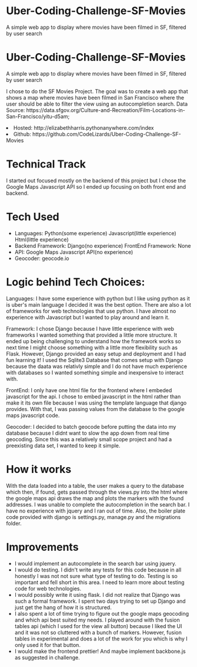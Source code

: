 # Uber-Coding-Challenge-SF-Movies
A simple web app to display where movies have been filmed in SF, filtered by user search
# Uber-Coding-Challenge-SF-Movies
A simple web app to display where movies have been filmed in SF, filtered by user search

<p>I chose to do the SF Movies Project. The goal was to create a web app that shows a map where movies have been filmed in San Francisco where the user should be able to filter the view using an autocompletion search. 
Data Source: https://data.sfgov.org/Culture-and-Recreation/Film-Locations-in-San-Francisco/yitu-d5am;</p>

<li>Hosted: http://elizabethharris.pythonanywhere.com/index</li>
<li>Github:  https://github.com/CodeLizards/Uber-Coding-Challenge-SF-Movies</li>


<h1>Technical Track</h1>
<p>I started out focused mostly on the backend of this project but I chose the Google Maps Javascript API so I ended up focusing on both front end and backend.</p>

<h1>Tech Used</h1>
<ul>
<li>Languages: Python(some experience)
			   Javascript(little experience)
			   Html(little experience)</li>
<li>Backend Framework: Django(no experience)
    FrontEnd Framework: None</li>
<li>API: Google Maps Javascript API(no experience)</li>
<li>Geocoder: geocode.io</li>
</ul>

<h1>Logic behind Tech Choices:</h1>
Languages: I have some experience with python but I like using python as it is uber's main language I decided it was the best option. There are also a lot of frameworks for web technologies that use python. I have almost no experience with Javascript but I wanted to play around and learn it.

Framework: I chose Django because I have little experience with web frameworks I wanted something that provided a little more structure. It ended up being challenging to understand how the framework works so next time I might choose something with a little more flexibility such as Flask. However, Django provided an easy setup and deployment and I had fun learning it! I used the Sqlite3 Database that comes setup with Django because the daata was relativly simple and I do not have much experience with databases so I wanted something simple and inexpensive to interact with. 

FrontEnd: I only have one html file for the frontend where I embeded javascript for the api. I chose to embed javascript in the html rather than make it its own file because I was using the template language that django provides. With that, I was passing values from the database to the google maps javascript code. 

Geocoder: I decided to batch geocode before putting the data into my database because I didnt want to slow the app down from real time geocoding. Since this was a relatively small scope project and had a preexisting data set, I wanted to keep it simple. 


<h1>How it works</h1>

With the data loaded into a table, the user makes a query to the database which then, if found, gets passed through the views.py into the html where the google maps api draws the map and plots the markers with the found addresses. I was unable to complete the autocompletion in the search bar. I have no experience with jquery and I ran out of time. Also, the boiler plate code provided with django is settings.py, manage.py and the migrations folder. 

<h1>Improvements</h1>
<ul>

<li>I would implement an autocomplete in the search bar using jquery.</li> 

<li>I would do testing. I didn't write any tests for this code because in all honestly I was not not sure what type of testing to do. Testing is so important and fell short in this area. I need to learn more about testing code for web technologies. </li>

<li>I would possibly write it using flask. I did not realize that Django was such a formal framework. I spent two days trying to set up Django and just get the hang of how it is structured.</li>

<li>I also spent a lot of time trying to figure out the google maps geocoding and which api best suited my needs. I played around with the fusion tables api (which I used for the view all button) because I liked the UI and it was not so cluttered with a bunch of markers. However, fusion tables in experimental and does a lot of the work for you which is why I only used it for that button.</li>

<li>I would make the frontend prettier! And maybe implement backbone.js as suggested in challenge.</li>
</ul>
